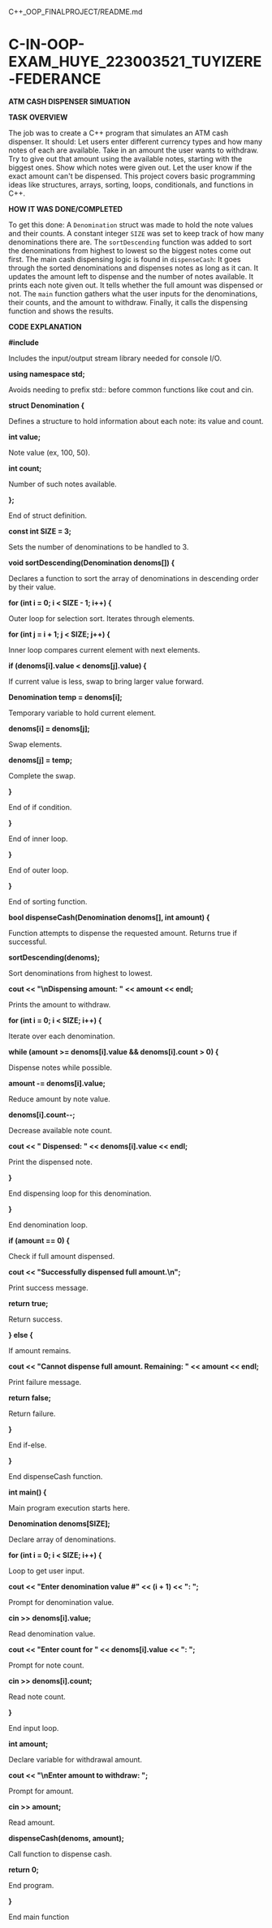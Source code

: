 C++_OOP_FINALPROJECT/README.md


# C-IN-OOP-EXAM_HUYE_223003521_TUYIZERE-FEDERANCE



**ATM CASH DISPENSER SIMUATION**


**TASK OVERVIEW**

The job was to create a C++ program that simulates an ATM cash dispenser. It should:
Let users enter different currency types and how many notes of each are available.
Take in an amount the user wants to withdraw.
Try to give out that amount using the available notes, starting with the biggest ones.
Show which notes were given out.
Let the user know if the exact amount can't be dispensed.
This project covers basic programming ideas like structures, arrays, sorting, loops, conditionals, and functions in C++.


**HOW IT WAS DONE/COMPLETED**

To get this done:
A `Denomination` struct was made to hold the note values and their counts.
A constant integer `SIZE` was set to keep track of how many denominations there are.
The `sortDescending` function was added to sort the denominations from highest to lowest so the biggest notes come out first.
The main cash dispensing logic is found in `dispenseCash`:
It goes through the sorted denominations and dispenses notes as long as it can.
It updates the amount left to dispense and the number of notes available.
It prints each note given out.
It tells whether the full amount was dispensed or not.
The `main` function gathers what the user inputs for the denominations, their counts, and the amount to withdraw.
Finally, it calls the dispensing function and shows the results.


**CODE EXPLANATION**


**#include <iostream>**

Includes the input/output stream library needed for console I/O.


**using namespace std;**

Avoids needing to prefix std:: before common functions like cout and cin.


**struct Denomination {**

Defines a structure to hold information about each note: its value and count.


**int value;**

Note value (ex, 100, 50).


**int count;**

Number of such notes available.


**};**

End of struct definition.


**const int SIZE = 3;**

Sets the number of denominations to be handled to 3.


**void sortDescending(Denomination denoms[]) {**

Declares a function to sort the array of denominations in descending order by their value.


**for (int i = 0; i < SIZE - 1; i++) {**

Outer loop for selection sort. Iterates through elements.


**for (int j = i + 1; j < SIZE; j++) {**

Inner loop compares current element with next elements.


**if (denoms[i].value < denoms[j].value) {**

If current value is less, swap to bring larger value forward.


**Denomination temp = denoms[i];**

Temporary variable to hold current element.


**denoms[i] = denoms[j];**

Swap elements.


**denoms[j] = temp;**

Complete the swap.


**}**

End of if condition.


**}**

End of inner loop.


**}**

End of outer loop.


**}**

End of sorting function.


**bool dispenseCash(Denomination denoms[], int amount) {**

Function attempts to dispense the requested amount. Returns true if successful.


**sortDescending(denoms);**

Sort denominations from highest to lowest.


**cout << "\nDispensing amount: " << amount << endl;**

Prints the amount to withdraw.


**for (int i = 0; i < SIZE; i++) {**

Iterate over each denomination.


**while (amount >= denoms[i].value && denoms[i].count > 0) {**

Dispense notes while possible.


**amount -= denoms[i].value;**

Reduce amount by note value.


**denoms[i].count--;**

Decrease available note count.


**cout << "  Dispensed: " << denoms[i].value << endl;**

Print the dispensed note.


**}**

End dispensing loop for this denomination.


**}**

End denomination loop.


**if (amount == 0) {**

Check if full amount dispensed.


**cout << "Successfully dispensed full amount.\n";**

Print success message.


**return true;**

Return success.


**} else {**

If amount remains.


**cout << "Cannot dispense full amount. Remaining: " << amount << endl;**

Print failure message.


**return false;**

Return failure.


**}**

End if-else.


**}**

End dispenseCash function.


**int main() {**

Main program execution starts here.


**Denomination denoms[SIZE];**

Declare array of denominations.


**for (int i = 0; i < SIZE; i++) {**

Loop to get user input.


**cout << "Enter denomination value #" << (i + 1) << ": ";**

Prompt for denomination value.


**cin >> denoms[i].value;**

Read denomination value.


**cout << "Enter count for " << denoms[i].value << ": ";**

Prompt for note count.


**cin >> denoms[i].count;**

Read note count.


**}**

End input loop.


**int amount;**

Declare variable for withdrawal amount.


**cout << "\nEnter amount to withdraw: ";**

Prompt for amount.


**cin >> amount;**

Read amount.


**dispenseCash(denoms, amount);**

Call function to dispense cash.


**return 0;**

End program.


**}**

End main function





